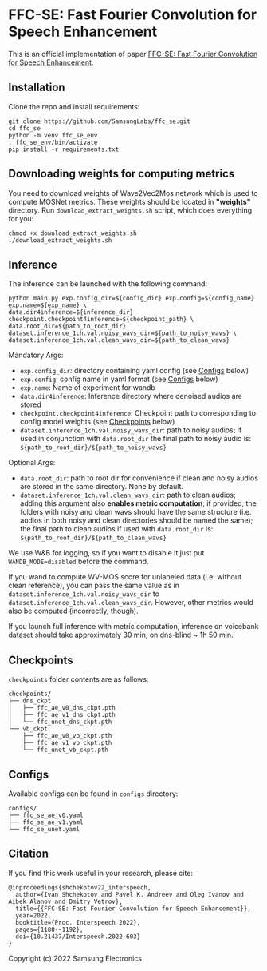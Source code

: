 # FFC-SE: Fast Fourier Convolution for Speech Enhancement

This is an official implementation of paper [FFC-SE: Fast Fourier Convolution for Speech Enhancement](https://www.isca-speech.org/archive/pdfs/interspeech_2022/shchekotov22_interspeech.pdf).

## Installation

Clone the repo and install requirements:

```
git clone https://github.com/SamsungLabs/ffc_se.git 
cd ffc_se
python -m venv ffc_se_env
. ffc_se_env/bin/activate
pip install -r requirements.txt
```

## Downloading weights for computing metrics
You need to download weights of Wave2Vec2Mos network which is used to compute MOSNet metrics. These weights should
be located in **"weights"** directory. Run `download_extract_weights.sh` script, which does everything for you:
```
chmod +x download_extract_weights.sh
./download_extract_weights.sh
```

## Inference
The inference can be launched with the following command:
```
python main.py exp.config_dir=${config_dir} exp.config=${config_name} exp.name=${exp_name} \
data.dir4inference=${inference_dir} checkpoint.checkpoint4inference=${checkpoint_path} \
data.root_dir=${path_to_root_dir} dataset.inference_1ch.val.noisy_wavs_dir=${path_to_noisy_wavs} \
dataset.inference_1ch.val.clean_wavs_dir=${path_to_clean_wavs}
```
Mandatory Args:
- `exp.config_dir`: directory containing yaml config (see [Configs](#configs) below)
- `exp.config`: config name in yaml format (see [Configs](#configs) below)
- `exp.name`: Name of experiment for wandb
- `data.dir4inference`: Inference directory where denoised audios are stored
- `checkpoint.checkpoint4inference`: Checkpoint path to corresponding to config model weights (see [Checkpoints](#checkpoints) below)
- `dataset.inference_1ch.val.noisy_wavs_dir`: path to noisy audios; if used in conjunction with `data.root_dir` the final path to noisy audio is: `${path_to_root_dir}/${path_to_noisy_wavs}`

Optional Args:
- `data.root_dir`: path to root dir for convenience if clean and noisy audios are stored in the same directory. None by default.
- `dataset.inference_1ch.val.clean_wavs_dir`: path to clean audios; adding this argument also **enables metric computation**; if provided, the folders with noisy and clean wavs should have the same structure (i.e. audios in both noisy and clean directories should be named the same); 
the final path to clean audios if used with `data.root_dir` is: `${path_to_root_dir}/${path_to_clean_wavs}`

We use W&B for logging, so if you want to disable it just put `WANDB_MODE=disabled` before the command.

If you wand to compute WV-MOS score for unlabeled data (i.e. without clean reference), you can pass the same value as in `dataset.inference_1ch.val.noisy_wavs_dir` to `dataset.inference_1ch.val.clean_wavs_dir`. However, other metrics would also be computed (incorrectly, though).

If you launch full inference with metric computation, inference on voicebank dataset should take approximately 30 min, on dns-blind ~ 1h 50 min.

## Checkpoints 
`checkpoints` folder contents are as follows:
```
checkpoints/
├── dns_ckpt
│   ├── ffc_ae_v0_dns_ckpt.pth
│   ├── ffc_ae_v1_dns_ckpt.pth
│   └── ffc_unet_dns_ckpt.pth
└── vb_ckpt
    ├── ffc_ae_v0_vb_ckpt.pth
    ├── ffc_ae_v1_vb_ckpt.pth
    └── ffc_unet_vb_ckpt.pth
```

## Configs
Available configs can be found in `configs` directory:
```
configs/
├── ffc_se_ae_v0.yaml
├── ffc_se_ae_v1.yaml
└── ffc_se_unet.yaml
```

## Citation
If you find this work useful in your research, please cite:
```
@inproceedings{shchekotov22_interspeech,
  author={Ivan Shchekotov and Pavel K. Andreev and Oleg Ivanov and Aibek Alanov and Dmitry Vetrov},
  title={{FFC-SE: Fast Fourier Convolution for Speech Enhancement}},
  year=2022,
  booktitle={Proc. Interspeech 2022},
  pages={1188--1192},
  doi={10.21437/Interspeech.2022-603}
}
```

Copyright (c) 2022 Samsung Electronics
